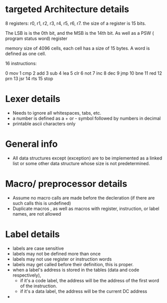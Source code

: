 # targeted Architecture details

8 registers: r0, r1, r2, r3, r4, r5, r6, r7.
the size of a register is 15 bits.

The LSB is is the 0th bit, and the MSB is the 14th bit. 
As well as a PSW ( program status word) register

memory size of 4096 cells, each cell has a size of 15 bytes. A word is defined as one cell.

16 instructions:

0 mov
1 cmp
2 add
3 sub
4 lea
5 clr
6 not
7 inc
8 dec
9 jmp
10 bne
11 red
12 prn
13 jsr
14 rts
15 stop

 


# Lexer details
- Needs to ignore all whitespaces, tabs, etc.
- a number is defined as a + or - symbol followed by numbers in decimal
- printable ascii characters only

# General info

- All data structures except (exception) are to be implemented as a linked list or some other data structure whose size is not predetermined.

# Macro/ preprocessor details
- Assume no macro calls are made before the decleration (if there are such calls this is undefined)
- Duplicate macros , as well as macros with register, instruction, or label names, are not allowed


# Label details
- labels are case sensitive
- labels may not be defined more than once
- labels may not use register or instruction words
- labels may get called before their definition, this is proper.
- when a label's address is stored in the tables (data and code respectively),
    - if it's a code label, the address will be the address of the first word of the instruction. 
    - if it's a data label, the address will be the current DC address 
- 
